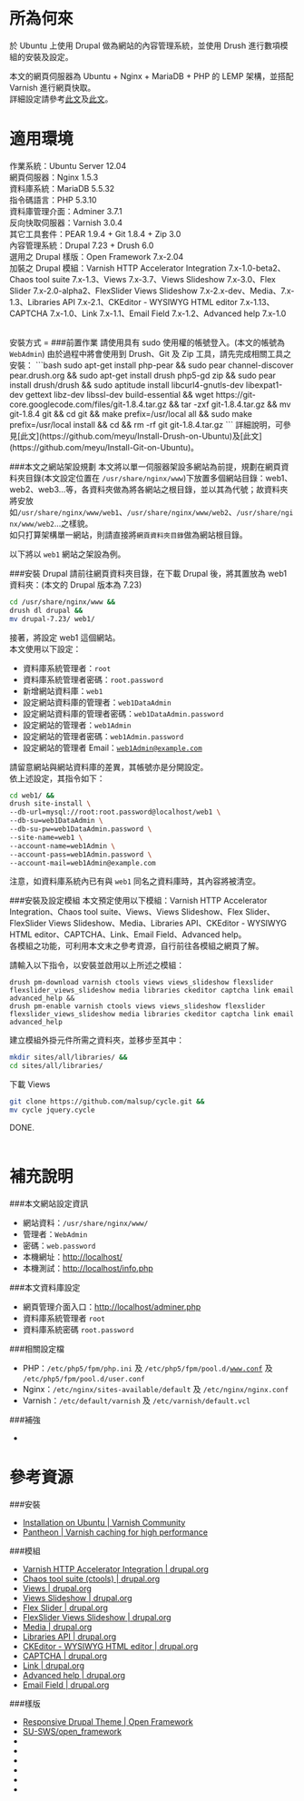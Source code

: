 所為何來
=
於 Ubuntu 上使用 Drupal 做為網站的內容管理系統，並使用 Drush 進行數項模組的安裝及設定。
  
本文的網頁伺服器為 Ubuntu + Nginx + MariaDB + PHP 的 LEMP 架構，並搭配 Varnish 進行網頁快取。  
詳細設定請參考[此文](https://github.com/meyu/Initial-Ubuntu-HTTP-Server)及[此文](https://github.com/meyu/Install-Nginx--MariaDB--PHP--Adminer-and-Varnish-on-Ubuntu--LEMP-Varnish-)。
  
適用環境
=
作業系統：Ubuntu Server 12.04  
網頁伺服器：Nginx 1.5.3  
資料庫系統：MariaDB 5.5.32  
指令碼語言：PHP 5.3.10  
資料庫管理介面：Adminer 3.7.1  
反向快取伺服器：Varnish 3.0.4  
其它工具套件：PEAR 1.9.4 + Git 1.8.4 + Zip 3.0  
內容管理系統：Drupal 7.23 + Drush 6.0  
選用之 Drupal 樣版：Open Framework 7.x-2.04  
加裝之 Drupal 模組：Varnish HTTP Accelerator Integration 7.x-1.0-beta2、Chaos tool suite 7.x-1.3、Views 7.x-3.7、Views Slideshow 7.x-3.0、Flex Slider 7.x-2.0-alpha2、FlexSlider Views Slideshow 7.x-2.x-dev、Media、7.x-1.3、Libraries API 7.x-2.1、CKEditor - WYSIWYG HTML editor 7.x-1.13、CAPTCHA 7.x-1.0、Link 7.x-1.1、Email Field 7.x-1.2、Advanced help 7.x-1.0  
   
<br>
安裝方式
=
###前置作業
請使用具有 sudo 使用權的帳號登入。(本文的帳號為 <code>WebAdmin</code>)  
由於過程中將會使用到 Drush、Git 及 Zip 工具，請先完成相關工具之安裝：
```bash
sudo apt-get install php-pear && 
sudo pear channel-discover pear.drush.org && 
sudo apt-get install drush php5-gd zip && 
sudo pear install drush/drush && 
sudo aptitude install libcurl4-gnutls-dev libexpat1-dev gettext libz-dev libssl-dev build-essential && 
wget https://git-core.googlecode.com/files/git-1.8.4.tar.gz && 
tar -zxf git-1.8.4.tar.gz && mv git-1.8.4 git && cd git && 
make prefix=/usr/local all && sudo make prefix=/usr/local install && 
cd && rm -rf git git-1.8.4.tar.gz
```
詳細說明，可參見[此文](https://github.com/meyu/Install-Drush-on-Ubuntu)及[此文](https://github.com/meyu/Install-Git-on-Ubuntu)。  
<br>   

###本文之網站架設規劃
本文將以單一伺服器架設多網站為前提，規劃在網頁資料夾目錄(本文設定位置在 <code>/usr/share/nginx/www</code>)下放置多個網站目錄：web1、web2、web3...等，各資料夾做為將各網站之根目錄，並以其為代號；故資料夾將安放如<code>/usr/share/nginx/www/web1</code>、<code>/usr/share/nginx/www/web2</code>、<code>/usr/share/nginx/www/web2</code>...之樣貌。  
如只打算架構單一網站，則請直接將<code>網頁資料夾目錄</code>做為網站根目錄。  
  
以下將以 <code>web1</code> 網站之架設為例。
<br>

###安裝 Drupal
請前往網頁資料夾目錄，在下載 Drupal 後，將其置放為 web1 資料夾：(本文的 Drupal 版本為 7.23) 
```bash
cd /usr/share/nginx/www && 
drush dl drupal &&
mv drupal-7.23/ web1/
```
接著，將設定 web1 這個網站。  
本文使用以下設定：
* 資料庫系統管理者：<code>root</code>
* 資料庫系統管理者密碼：<code>root.password</code>
* 新增網站資料庫：<code>web1</code>
* 設定網站資料庫的管理者：<code>web1DataAdmin</code>
* 設定網站資料庫的管理者密碼：<code>web1DataAdmin.password</code>
* 設定網站的管理者：<code>web1Admin</code>
* 設定網站的管理者密碼：<code>web1Admin.password</code>
* 設定網站的管理者 Email：<code>web1Admin@example.com</code>

請留意網站與網站資料庫的差異，其帳號亦是分開設定。  
依上述設定，其指令如下：
```bash
cd web1/ &&
drush site-install \
--db-url=mysql://root:root.password@localhost/web1 \
--db-su=web1DataAdmin \
--db-su-pw=web1DataAdmin.password \
--site-name=web1 \
--account-name=web1Admin \
--account-pass=web1Admin.password \
--account-mail=web1Admin@example.com
```
注意，如資料庫系統內已有與 <code>web1</code> 同名之資料庫時，其內容將被清空。
<br>

###安裝及設定模組
本文預定使用以下模組：Varnish HTTP Accelerator Integration、Chaos tool suite、Views、Views Slideshow、Flex Slider、FlexSlider Views Slideshow、Media、Libraries API、CKEditor - WYSIWYG HTML editor、CAPTCHA、Link、Email Field、Advanced help。  
各模組之功能，可利用本文末之參考資源，自行前往各模組之網頁了解。  
  
請輸入以下指令，以安裝並啟用以上所述之模組：
```drush
drush pm-download varnish ctools views views_slideshow flexslider flexslider_views_slideshow media libraries ckeditor captcha link email advanced_help &&
drush pm-enable varnish ctools views views_slideshow flexslider flexslider_views_slideshow media libraries ckeditor captcha link email advanced_help
```
建立模組外掛元件所需之資料夾，並移步至其中：
```bash
mkdir sites/all/libraries/ &&  
cd sites/all/libraries/
```
下載 Views

```bash
git clone https://github.com/malsup/cycle.git && 
mv cycle jquery.cycle
```


DONE.
<br>
<br>

補充說明
=
###本文網站設定資訊

* 網站資料：<code>/usr/share/nginx/www/</code>
* 管理者：<code>WebAdmin</code>
* 密碼：<code>web.password</code>
* 本機網址：[http://localhost/](http://localhost/)
* 本機測試：[http://localhost/info.php](http://localhost/info.php)

###本文資料庫設定

* 網頁管理介面入口：[http://localhost/adminer.php](http://localhost/adminer.php)
* 資料庫系統管理者 <code>root</code>
* 資料庫系統密碼 <code>root.password</code>

###相關設定檔
* PHP：<code>/etc/php5/fpm/php.ini</code> 及 <code>/etc/php5/fpm/pool.d/www.conf</code> 及 <code>/etc/php5/fpm/pool.d/user.conf</code>
* Nginx：<code>/etc/nginx/sites-available/default</code> 及 <code>/etc/nginx/nginx.conf</code>
* Varnish：<code>/etc/default/varnish</code> 及 <code>/etc/varnish/default.vcl</code>

###補強  

* 


參考資源
=
###安裝  
* [Installation on Ubuntu | Varnish Community](https://www.varnish-cache.org/installation/ubuntu)
* [Pantheon | Varnish caching for high performance](http://helpdesk.getpantheon.com/customer/portal/articles/425726)

###模組  
* [Varnish HTTP Accelerator Integration | drupal.org](https://drupal.org/project/varnish)
* [Chaos tool suite (ctools) | drupal.org](https://drupal.org/project/ctools)
* [Views | drupal.org](https://drupal.org/project/views)
* [Views Slideshow | drupal.org](https://drupal.org/project/views_slideshow)
* [Flex Slider | drupal.org](https://drupal.org/project/flexslider)
* [FlexSlider Views Slideshow | drupal.org](https://drupal.org/project/flexslider_views_slideshow)
* [Media | drupal.org](https://drupal.org/project/media)
* [Libraries API | drupal.org](https://drupal.org/project/libraries)
* [CKEditor - WYSIWYG HTML editor | drupal.org](https://drupal.org/project/ckeditor)
* [CAPTCHA | drupal.org](https://drupal.org/project/captcha)
* [Link | drupal.org](https://drupal.org/project/link)
* [Advanced help | drupal.org](https://drupal.org/project/advanced_help)
* [Email Field | drupal.org](https://drupal.org/project/email)

###樣版  
* [Responsive Drupal Theme | Open Framework](https://openframework.stanford.edu/)
* [SU-SWS/open_framework](https://github.com/SU-SWS/open_framework)
* []()
* []()
* []()
* []()
* []()
* 

